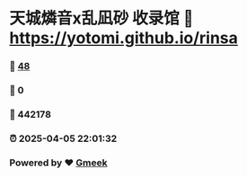 # 天城燐音x乱凪砂 收录馆 :link: https://yotomi.github.io/rinsa 
### :page_facing_up: [48](https://yotomi.github.io/rinsa/tag.html) 
### :speech_balloon: 0 
### :hibiscus: 442178 
### :alarm_clock: 2025-04-05 22:01:32 
### Powered by :heart: [Gmeek](https://github.com/Meekdai/Gmeek)
